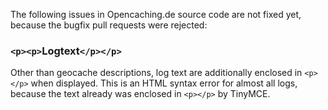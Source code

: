 The following issues in Opencaching.de source code are not fixed yet, because
the bugfix pull requests were rejected:

### `<p><p>`Logtext`</p></p>` ###

Other than geocache descriptions, log text are additionally enclosed in `<p></p>`
when displayed. This is an HTML syntax error for almost all logs, because the text
already was enclosed in `<p></p>` by TinyMCE.
